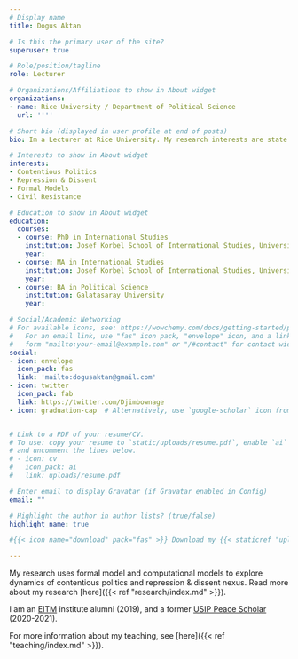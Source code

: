 ```yaml
---
# Display name
title: Dogus Aktan

# Is this the primary user of the site?
superuser: true

# Role/position/tagline
role: Lecturer

# Organizations/Affiliations to show in About widget
organizations:
- name: Rice University / Department of Political Science
  url: ''''

# Short bio (displayed in user profile at end of posts)
bio: Im a Lecturer at Rice University. My research interests are state repression, contentious politics, and formal models. 

# Interests to show in About widget
interests:
- Contentious Politics
- Repression & Dissent
- Formal Models
- Civil Resistance

# Education to show in About widget
education:
  courses:
  - course: PhD in International Studies
    institution: Josef Korbel School of International Studies, University of Denver
    year: 
  - course: MA in International Studies
    institution: Josef Korbel School of International Studies, University of Denver
    year: 
  - course: BA in Political Science
    institution: Galatasaray University
    year: 

# Social/Academic Networking
# For available icons, see: https://wowchemy.com/docs/getting-started/page-builder/#icons
#   For an email link, use "fas" icon pack, "envelope" icon, and a link in the
#   form "mailto:your-email@example.com" or "/#contact" for contact widget.
social:
- icon: envelope
  icon_pack: fas
  link: 'mailto:dogusaktan@gmail.com'
- icon: twitter
  icon_pack: fab
  link: https://twitter.com/Djimbownage
- icon: graduation-cap  # Alternatively, use `google-scholar` icon from `ai` icon pack


# Link to a PDF of your resume/CV.
# To use: copy your resume to `static/uploads/resume.pdf`, enable `ai` icons in `params.toml`, 
# and uncomment the lines below.
# - icon: cv
#   icon_pack: ai
#   link: uploads/resume.pdf

# Enter email to display Gravatar (if Gravatar enabled in Config)
email: ""

# Highlight the author in author lists? (true/false)
highlight_name: true

#{{< icon name="download" pack="fas" >}} Download my {{< staticref "uploads/demo_resume.pdf" "newtab" >}}resumé{{< /staticref >}}.

---
```

My research uses formal model and computational models to explore dynamics of contentious politics and repression & dissent nexus. Read more about my research [here]({{< ref "research/index.md" >}}).

I am an [EITM](https://eitminstitute.org/) institute alumni (2019), and a former [USIP Peace Scholar](https://www.usip.org/grants-fellowships/fellowships/peace-scholar-fellowship-program) (2020-2021).

For more information about my teaching, see [here]({{< ref "teaching/index.md" >}}).